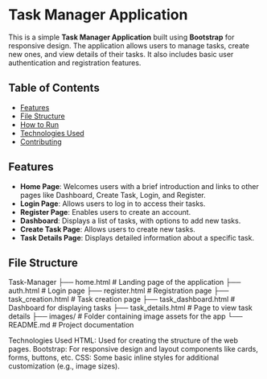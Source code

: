 # Task Manager Application

This is a simple **Task Manager Application** built using **Bootstrap** for responsive design. The application allows users to manage tasks, create new ones, and view details of their tasks. It also includes basic user authentication and registration features.

## Table of Contents
- [Features](#features)
- [File Structure](#file-structure)
- [How to Run](#how-to-run)
- [Technologies Used](#technologies-used)
- [Contributing](#contributing)

## Features

- **Home Page**: Welcomes users with a brief introduction and links to other pages like Dashboard, Create Task, Login, and Register.
- **Login Page**: Allows users to log in to access their tasks.
- **Register Page**: Enables users to create an account.
- **Dashboard**: Displays a list of tasks, with options to add new tasks.
- **Create Task Page**: Allows users to create new tasks.
- **Task Details Page**: Displays detailed information about a specific task.

## File Structure

Task-Manager 
├── home.html # Landing page of the application 
├── auth.html # Login page 
├── register.html # Registration page 
├── task_creation.html # Task creation page 
├── task_dashboard.html # Dashboard for displaying tasks 
├── task_details.html # Page to view task details 
├── images/ # Folder containing image assets for the app 
└── README.md # Project documentation

Technologies Used
HTML: Used for creating the structure of the web pages.
Bootstrap: For responsive design and layout components like cards, forms, buttons, etc.
CSS: Some basic inline styles for additional customization (e.g., image sizes).
